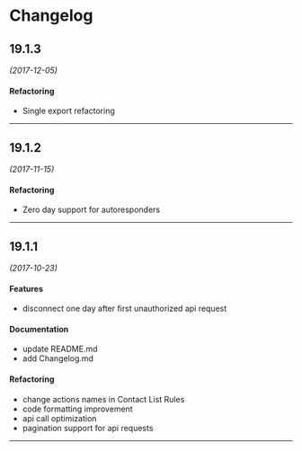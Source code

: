 # Changelog

## 19.1.3
*(2017-12-05)*

#### Refactoring
* Single export refactoring

---

## 19.1.2
*(2017-11-15)*

#### Refactoring
* Zero day support for autoresponders

---


## 19.1.1
*(2017-10-23)*

#### Features
* disconnect one day after first unauthorized api request

#### Documentation
* update README.md
* add Changelog.md

#### Refactoring
* change actions names in Contact List Rules
* code formatting improvement
* api call optimization
* pagination support for api requests

---



